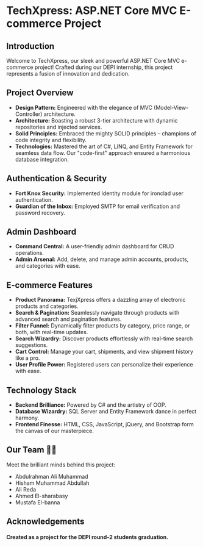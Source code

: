 <!-- TechXpress: ASP.NET Core MVC E-commerce Project 🛍️💻 -->

# TechXpress: ASP.NET Core MVC E-commerce Project

## Introduction

Welcome to TechXpress, our sleek and powerful ASP.NET Core MVC e-commerce project! Crafted during our DEPI internship, this project represents a fusion of innovation and dedication.

## Project Overview

- **Design Pattern:** Engineered with the elegance of MVC (Model-View-Controller) architecture.
- **Architecture:** Boasting a robust 3-tier architecture with dynamic repositories and injected services.
- **Solid Principles:** Embraced the mighty SOLID principles – champions of code integrity and flexibility.
- **Technologies:** Mastered the art of C#, LINQ, and Entity Framework for seamless data flow. Our "code-first" approach ensured a harmonious database integration.

## Authentication & Security

- **Fort Knox Security:** Implemented Identity module for ironclad user authentication.
- **Guardian of the Inbox:** Employed SMTP for email verification and password recovery.

## Admin Dashboard

- **Command Central:** A user-friendly admin dashboard for CRUD operations.
- **Admin Arsenal:** Add, delete, and manage admin accounts, products, and categories with ease.

## E-commerce Features

- **Product Panorama:** TexjXpress offers a dazzling array of electronic products and categories.
- **Search & Pagination:** Seamlessly navigate through products with advanced search and pagination features.
- **Filter Funnel:** Dynamically filter products by category, price range, or both, with real-time updates.
- **Search Wizardry:** Discover products effortlessly with real-time search suggestions.
- **Cart Control:** Manage your cart, shipments, and view shipment history like a pro.
- **User Profile Power:** Registered users can personalize their experience with ease.

## Technology Stack

- **Backend Brilliance:** Powered by C# and the artistry of OOP.
- **Database Wizardry:** SQL Server and Entity Framework dance in perfect harmony.
- **Frontend Finesse:** HTML, CSS, JavaScript, jQuery, and Bootstrap form the canvas of our masterpiece.

## Our Team 🙌💼

Meet the brilliant minds behind this project:

- Abdulrahman Ali Muhammad
- Hisham Muhammad Abdullah
- Ali Reda
- Ahmed El-sharabasy
- Mustafa El-banna

## Acknowledgements

#### Created as a project for the DEPI round-2 students graduation.

